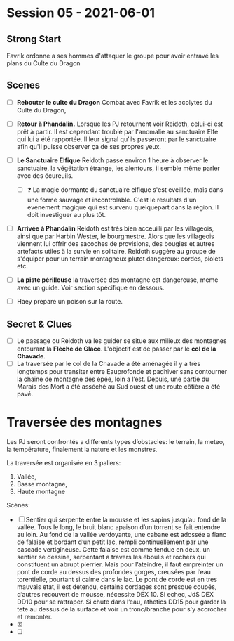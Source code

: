 # Session 05 - 2021-06-01

## Strong Start

Favrik ordonne a ses hommes d'attaquer le groupe pour avoir entravé les plans du 
Culte du Dragon

## Scenes

- [ ] **Rebouter le culte du Dragon** Combat avec Favrik et les acolytes du Culte du Dragon,
- [ ] **Retour à Phandalin.** Lorsque les PJ retournent voir Reidoth, celui-ci est prêt à partir. Il est cependant troublé par l'anomalie au sanctuaire Elfe qui lui a été rapportée. Il leur signal qu'ils passeront par le sanctuaire afin qu'il puisse observer ça de ses propres yeux.
- [ ] **Le Sanctuaire Elfique** Reidoth passe environ 1 heure à observer le sanctuaire, la végétation étrange, les alentours, il semble même parler avec des écureuils.
    - [ ] ❓ La magie dormante du sanctuaire elfique s'est eveillée, mais dans une forme sauvage et incontrolable. C'est le resultats d'un evenement magique qui est survenu quelquepart dans la région. Il doit investiguer au plus tôt.
- [ ] **Arrivée à Phandalin** Reidoth est très bien acceuilli par les villageois, ainsi que par Harbin Wester, le bourgmestre. Alors que les villageois viennent lui offrir des sacoches de provisions, des bougies et autres artefacts utiles à la survie en solitaire, Reidoth suggère au groupe de s'équiper pour un terrain montagneux plutot dangereux: cordes, piolets etc.
- [ ] **La piste périlleuse** la traversée des montagne est dangereuse, meme avec un guide. Voir section spécifique en dessous.

- [ ] Haey prepare un poison sur la route.


## Secret & Clues

- [ ] Le passage ou Reidoth va les guider se situe aux milieux des montagnes entourant la **Flèche de Glace**. L'objectif est de passer par le **col de la Chavade**.
- [ ] La traversée par le col de la Chavade a été aménagée il y a très longtemps pour transiter entre Eauprofonde et padhiver sans contourner la chaine de montagne des épée, loin a l’est. Depuis, une partie du Marais des Mort a été asséché au Sud ouest et une route côtière a été pavé.

# Traversée des montagnes
Les PJ seront confrontés a differents types d’obstacles: le terrain, la meteo, la température, finalement la nature et les monstres.

La traversée est organisée en 3 paliers:
1. Vallée,
2. Basse montagne,
3. Haute montagne

Scènes:

* [ ] Sentier qui serpente entre la mousse et les sapins jusqu’au fond de la vallée. Tous le long, le bruit blanc apaison d’un torrent se fait entendre au loin. Au fond de la vallée verdoyante, une cabane est adossée a flanc de falaise et bordant d’un petit lac, rempli continuellement par une cascade vertigineuse. Cette falaise est comme fendue en deux, un sentier se dessine, serpentant a travers les éboulis et rochers qui constituent un abrupt pierrier. Mais pour  l’ateindre, il faut empreinter un pont de corde au dessus des profondes gorges, creusées par l’eau torentielle, pourtant si calme dans le lac.
    Le pont de corde est en tres mauvais etat, il est detendu, certains cordages sont presque coupés, d’autres recouvert de mousse, nécessite DEX 10. Si echec, JdS DEX DD10 pour se rattraper. Si chute dans l’eau, athetics DD15 pour garder la tete au dessus de la surface et voir un tronc/branche pour s’y accrocher et remonter.
* [x] 
* [ ] 